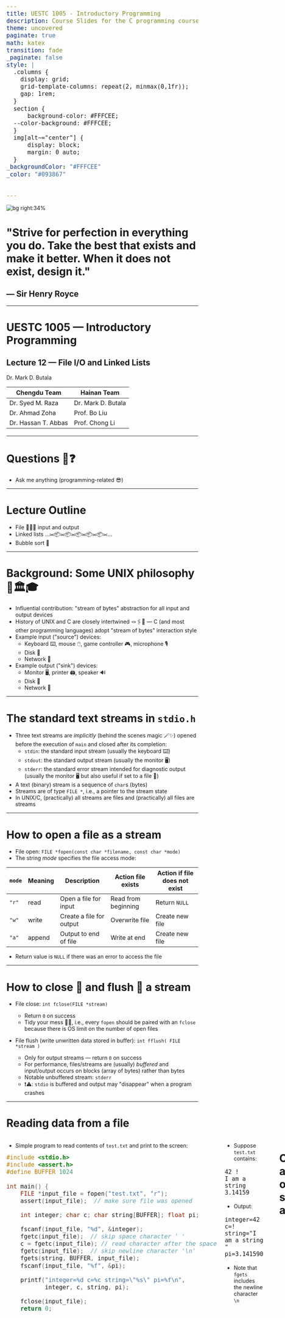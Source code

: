 ```yaml
---
title: UESTC 1005 - Introductory Programming
description: Course Slides for the C programming course - Lecture 11 - Structures and Bit Manipulation
theme: uncovered
paginate: true
math: katex
transition: fade
_paginate: false
style: |
  .columns {
    display: grid;
    grid-template-columns: repeat(2, minmax(0,1fr));
    gap: 1rem;
  }
  section {
      background-color: #FFFCEE;
  --color-background: #FFFCEE;
  }
  img[alt~="center"] {
      display: block;
      margin: 0 auto;
  }
_backgroundColor: "#FFFCEE"
_color: "#093867"


---
```


![bg right:34%](../assets/sir-henry-royce.jpg)

# "Strive for perfection in everything you do. Take the best that exists and make it better. When it does not exist, design it."

## &mdash; Sir Henry Royce


---

<!-- _header: ![h:5em](../assets/UoG_keyline.svg) -->

# UESTC 1005 — Introductory Programming

<h2>Lecture 12 &mdash; File I/O and Linked Lists</h2>

Dr. Mark D. Butala

<!-- transition: fade -->
<!-- <style scoped>a { color: #eee; }</style> -->

<!-- This is presenter note. You can write down notes through HTML comment. -->

<style scoped>
    .team-table {
        .bottom: 1%;
    }
</style>

<div align="center">
<p style="margin-bottom:0.5cm;">

| Chengdu Team | Hainan Team |
|--------------|-------------|
| Dr. Syed M. Raza | Dr. Mark D. Butala |
| Dr. Ahmad Zoha | Prof. Bo Liu |
| Dr. Hassan T. Abbas | Prof. Chong Li |

</p>
</div>

---

# Questions 🙋❓

- Ask me anything (programming-related 😎)

---

# Lecture Outline

- File 💾📀💽 input and output
- Linked lists  ...⫘📦⫘📦⫘📦⫘📦⫘📦⫘...
- Bubble sort 🫧

---

# Background: Some UNIX philosophy 🧐🏛🎓

- Influential contribution: "stream of bytes" abstraction for all input and output devices
- History of UNIX and C are closely intertwined 🪢🖇️💞 &mdash; C (and most other programming languages) adopt "stream of bytes" interaction style
- Example input ("source") devices:
  + Keyboard ⌨️, mouse 🖱️, game controller 🎮, microphone 🎙️
  + Disk 💾
  + Network 📡
- Example output ("sink") devices:
  + Monitor 🖥️, printer 🖨️, speaker 🔊
  + Disk 💾
  + Network 📡


---

# The standard text streams in `stdio.h`

- Three text streams are *implicitly* (behind the scenes magic 🪄✨) opened before the execution of `main` and closed after its completion:
  + `stdin`: the standard input stream (usually the keyboard ⌨️)
  + `stdout`: the standard output stream (usually the monitor 🖥️)
  + `stderr`: the standard error stream intended for diagnostic output (usually the monitor 🖥️ but also useful if set to a file 💾)
- A text (binary) stream is a sequence of `char`s (bytes)
- Streams are of type `FILE *`, i.e., a pointer to the stream state
- In UNIX/C, (practically) all streams are files and (practically) all files are streams


---

# How to open a file as a stream

- File open: `FILE *fopen(const char *filename, const char *mode)`
- The string *mode* specifies the file access mode:

| `mode` | Meaning | Description              | Action file exists  | Action if file does not exist |
|--------|---------|--------------------------|---------------------|-------------------------------|
| `"r"`  | read    | Open a file for input    | Read from beginning | Return `NULL`                 |
| `"w"`  | write   | Create a file for output | Overwrite file      | Create new file               |
| `"a"`  | append  | Output to end of file    | Write at end        | Create new file               |

- Return value is `NULL` if there was an error to access the file

---

# How to close 🚪 and flush 🚽 a stream

- File close: `int fclose(FILE *stream)`
  + Return `0` on success
  + Tidy your mess 🧹💩, i.e., every `fopen` should be paired with an `fclose` because there is OS limit on the number of open files

- File flush (write unwritten data stored in buffer): `int fflush( FILE *stream )`
  + Only for output streams &mdash; return `0` on success
  + For performance, files/streams are (usually) *buffered* and input/output occurs on blocks (array of bytes) rather than bytes
  + Notable unbuffered stream: `stderr`
  + ❗⚠️: `stdio` is buffered and output may "disappear" when a program crashes

---

# Reading data from a file

<div class="columns">

<div>

- Simple program to read contents of `test.txt` and print to the screen:

```C
#include <stdio.h>
#include <assert.h>
#define BUFFER 1024

int main() {
    FILE *input_file = fopen("test.txt", "r");
    assert(input_file);  // make sure file was opened

    int integer; char c; char string[BUFFER]; float pi;

    fscanf(input_file, "%d", &integer);
    fgetc(input_file);  // skip space character ' '
    c = fgetc(input_file); // read character after the space
    fgetc(input_file);  // skip newline character '\n'
    fgets(string, BUFFER, input_file);
    fscanf(input_file, "%f", &pi);

    printf("integer=%d c=%c string=\"%s\" pi=%f\n",
           integer, c, string, pi);

    fclose(input_file);
    return 0;
```

</div>

<div>

- Suppose `test.txt` contains:
```
42 !
I am a string
3.14159
```

- Output:

```
integer=42 c=! string="I am a string
" pi=3.141590
```

- Note that `fgets` includes the newline character `\n`

</div>


---

# Calculate average of scores stored in a file

``` c
#include <stdio.h>
#include <assert.h>

int main() {
    unsigned N = 0, score, total = 0;
    FILE *fptr = fopen("scores.txt", "r");
    assert(fptr);
    // feof returns non-zero when the end of the file has
    // been reached
    while (!feof(fptr)) {
        fscanf(fptr, "%u\n", &score);
        total += score;
        N++;
    }
    printf("Average = %.2lf%%\n", (double) total / N);
    fclose(fptr);
    return 0;
}
```

---

# Write pagoda (塔) art to a file (or to the screen)

``` c
#include <stdio.h>
#include <stdlib.h>
#include <assert.h>
// begin magic :)
// Adapted from https://codegolf.stackexchange.com/questions/50625/ascii-art-of-the-day-3-chinese-shrines
// THIS IS AWFUL CODE --- DON'T WRITE CODE LIKE THIS!  My eyes feel like they are bleeding!
int d,i,w;  char s[1<<24];  FILE *FPTR = NULL;
int v(int i, int j){s[w-i]=".|]\\#/"[j%7];s[w+i]=".|[/#\\"[j%7]; while(i--)s[w-i]=s[w+i]="# _-"[j/7];return 0;}
int m(int _){return v(w,13);}
int p(int _){fputs(s+1, FPTR);return fputc('\n',FPTR);}
void shrine(int l){d=l>3?3:l;m(w=l*2+6);p(v(0,0));
    for(v(0,1);i++<=l;v(i*2+2,17))p(0),v(i*2+3,7),m(p(v(i,2)));v(l+2,2);p(v(d,21));
    for(m(i=w-3);i>d+1;i-=3)v(i,15);p(v(d,8));p(v(d,15));v(w-3,4);m(p(v(d,19)));p(v(d+1,15));p(v(d+2,19));}
// end magic :)

int main(int argc, char const *argv[]) {
    switch (argc) {
        case 2: FPTR = stdout; break;
        case 3: FPTR = fopen(argv[2], "w"); break;
        default: printf("Usage: %s <size> [<filename>]\n", argv[0]); assert(0);
    }
    assert(FPTR);
    int n = atoi(argv[1]);
    shrine(n);
    fclose(FPTR);
    return 0;
}
```

---

# Write pagoda (塔) art to a file (or to the screen)

- Suppose the former program is compiled and run as `./pagoda 6 pagoda.txt`
- Contents of `pagoda.txt`:

<style scoped>
    pre {
        font-size: 12px;
    }
</style>

```
                 .
                 |
            .   ]#[   .
             \_______/
          .    ]###[    .
           \___________/
        .     ]#####[     .
         \_______________/
      .      ]#######[      .
       \___________________/
    .       ]#########[       .
     \_______________________/
  .        ]###########[        .
   \___________________________/
.         ]#############[         .
 \_______]####.-----.####[_______/
  |__|__|__|__|     |__|__|__|__|
  |__|__|__|__|_____|__|__|__|__|
  ############/_____\############
             |_______|
            /_________\
```

- Running as `./pagoda 6` produces the same output on the screen

---


# Summary of standard input/output functions 📝

<div align="center">


| Function           | Description                       |
|--------------------|-----------------------------------|
| `fopen`/`fclose`   | Open/close a file                 |
| `fflush`           | Flush output stream               |
| `feof`             | Has the end-of-file been reached? |
| `fgetc`/`fputc`    | Read/write a `char`               |
| `fgets`/`fputs`    | Read/write a string               |
| `fscanf`/`fprintf` | Formatted read/write              |

</div>

- `printf(...)` and `scanf(...)` are equivalent to `fprintf(stdout, ...)` and `fscanf(stdin, ...)`, respectively

</div>


---

# <!--fit--> <span style="color:white">Linked Lists</span>

![bg opacity:100% decorative background](../assets/gradient.jpg)


---

# What is the purpose of a linked list? 🤔

- An array stores a *fixed* number of elements of the same type
- Potential issues with arrays: what if
  - the array size is unknown at compile-time?
  - the array size needs to change over time?
  - an element must be inserted or removed?
- Potential solution: `malloc` / `free` and copy array contents as necessary
  - But this can be computationally wasteful! 🚮

---

# Nodes 📦 and links 🔗

- A linked list *node* stores two things:
  - A value
  - A pointer (the link) to the next node in the linked list
- Example definition of a node:
``` c
struct IntNode {
    int value;
    struct IntNode *next;
}
```

---

# Example definition of a linked list

<style scoped>
    pre {
        font-size: 18px;
    }
</style>


<div align="center">

![width:20cm](figures/linked_list/linked_list.png)

</div>

``` c
#include <stdio.h>
#include <stdlib.h>

struct IntNode {
  int value;
  struct IntNode *next;
};

int main() {
  struct IntNode node1 = {12, NULL};
  struct IntNode node2 = {99, NULL};
  struct IntNode node3 = {37, NULL};
  node1.next = &node2;
  node2.next = &node3;
  struct IntNode *HEAD = &node1;

  return 0;
}
```

</div>

---

# Example of linked list traversal 🚶‍♂️🚶‍♂️🚶‍♂️

<style scoped>
    pre {
        font-size: 18px;
    }
</style>


- Example linked list:

<div align="center">

![width:20cm](figures/linked_list/linked_list.png)

</div>

- Code to traverse (walk across) the linked list values:

``` c
// for loop to traverse the linked list
for (const struct IntNode *ptr = HEAD; ptr != NULL; ptr = ptr->next) {
    printf("%d\n", ptr->value);
}
```

- Output:

```
12
99
37
```


---

# Linked list node insertion: memory allocation

<div align="center">

![height:5cm](figures/linked_list/linked_list_insert1.png)

</div>


<div align="center">

![width:17cm](figures/linked_list/code/ll_insert1.tex.png)

</div>


---

# Linked list node insertion: assign `new_node` link

<div align="center">

![height:5cm](figures/linked_list/linked_list_insert2.png)

</div>


<div align="center">

![width:17cm](figures/linked_list/code/ll_insert2.tex.png)

</div>


---

# Linked list node insertion: assign `new_ptr` link

<div align="center">

![height:5cm](figures/linked_list/linked_list_insert3.png)

</div>


<div align="center">

![width:17cm](figures/linked_list/code/ll_insert3.tex.png)

</div>


---

# Linked list node insertion: example

- Recreation of "Example definition of linked list" using `insertNode`:

``` c
int main() {
    struct IntNode *HEAD, *TAIL;

    HEAD = TAIL = insertNode(NULL, 12);
    TAIL = insertNode(TAIL, 99);
    TAIL = insertNode(TAIL, 37);
    TAIL = insertNode(TAIL, 42);

    printfLL(HEAD);               // output: 12 99 37 42

    return 0;
}
```

- How would you implement `printLL`?

---

# Remember to tidy your mess! ♻️🚮🧹
- The `insertNode` function uses `malloc` &mdash; every `malloc` must have a corresponding call to `free`

``` c
void freeLL(struct IntNode **node_ptr_ptr) {
    struct IntNode *node_ptr = *node_ptr_ptr;
    while (node_ptr != NULL) {
        struct IntNode *next_node_ptr = node_ptr->next;
        free(node_ptr);
        node_ptr = next_node_ptr;
    }
    *node_ptr_ptr = NULL;
}
```
- The function takes a `struct IntNode **` as input, i.e., a *pointer to a pointer* 🤯
- The final line `*node_ptr_ptr = NULL;` assigns the input pointer to `NULL`

---

# The linked list data structure  📐👷🏻‍️🏗️
- A *data structure* builds upon simple, primitive data types (e.g., integer, floating point number, string)
- The goal 🎯: clear and clean data representation and programming interface:
  + Retrieve list element value
  + Append to end of list
  + Insert / delete list element
  + Join two lists
  + Free allocated memory
- Frees the programmer to focus on higher level tasks 🚀


---

# Brief introduction to "big $O$ notation"

- How does run-time performance scale as the input size becomes "large"?
- Provides a way to compare and contrast different data structure and algorithms

<div align="center">

![width:15cm](assets/big_O.png)

</div>

---

# Dynamic array implementation performance

- A dynamic array is an *abstract data type* that supports variable size, random access, and element insertion/deletion

|             | Index  | Mutate beginning / end | Mutate middle | Excess space (average) |
|-------------|--------|------------------------|---------------|------------------------|
| Array       | $O(1)$ | $O(n)$                 | $O(n)$        | 0                      |
| Linked list | $O(n)$ | $O(1)$                 | $O(n)$        | $O(n)$                 |

- Index: get or set the $n$ th element
- Mutate: insert or delete from dynamic array
- Excess space: overhead (storing `next` for linked list)


---

# <!--fit--> <span style="color:white">Bubble Sort: A Simple Sorting Algorithm</span>

![bg opacity:100% decorative background](../assets/gradient.jpg)


---

# Bubble sort 🫧

- In bubble sort, small values "bubble" to the top and large values "sink" to the bottom
- The algorithm: set `i=0` and `N_i = N - 1` where `N` is the length of the list
  + If `value[i]` is greater than `value[i+1]` then swap the values
  + Increment `i++` and stop when `i > N_i - 1`
- The largest value encounterd will now appear at index `N_i`
- Set `i=0`, decrement `N_i--`, and repeat until no swap occurs

<div align="center">

![](assets/Bubble-sort-example-300px.gif)
(https://en.wikipedia.org/wiki/Bubble_sort)

</div>

---

# Bubble sort implementation 👨‍💻

``` c
void sortLL(struct IntNode *head, unsigned int length) {
    assert(head != NULL);
    bool swap_occurred;
    unsigned int N_i = length;
    do {
        swap_occurred = false;
        struct IntNode *node = head;
        for (unsigned int i = 0; i < N_i - 1; i++, node = node->next) {
            if (node->value > node->next->value) {
                swapInt(&node->value, &node->next->value);
                swap_occurred = true;
            }
        }
        N_i--;
    } while (swap_occurred);
}
```

---

# Bubble sort performance

- Bubble sort is said to have $O(N^2)$ complexity
  + For each element in the list, do operations on the remaining elements
  + Double the list length and bubble sort takes $4\times$ as long ⏱️
- More advanced algorithms, e.g., quicksort, have $O(N \log N)$ performance
- Donald Knuth, *The Art of Computer Programming*, "the bubble sort seems to have nothing to recommend it, except a catchy name and the fact that it leads to some interesting theoretical problems"

---

# Next Up ⏭️

- Tutorial (with GTA)  👨‍🏫
- Exam preparation  🖊️📖✏️📚
- Bring questions 🤔💭 and get answers 🤩!
